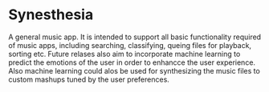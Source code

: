 # Synesthesia

A general music app. It is intended to support all basic functionality required of music apps, including searching,
classifying, queing files for playback, sorting etc. Future relases also aim to incorporate machine learning to predict 
the emotions of the user in order to enhancce the user experience. Also machine learning could alos be used for synthesizing the
music files to custom mashups tuned by the user preferences.
